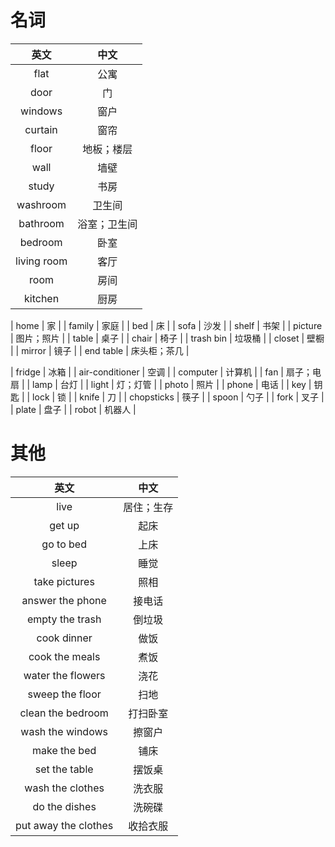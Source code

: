 # 名词
|英文|中文|
|:---:|:---:|
| flat | 公寓 |
| door | 门 |
| windows | 窗户 |
| curtain | 窗帘 |
| floor | 地板；楼层 |
| wall | 墙壁 |
| study | 书房 |
| washroom | 卫生间 |
| bathroom | 浴室；卫生间 |
| bedroom | 卧室 |
| living room | 客厅 |
| room | 房间 |
| kitchen | 厨房 |

| home | 家 |
| family | 家庭 |
| bed | 床 | 
| sofa | 沙发 | 
| shelf | 书架 | 
| picture | 图片；照片 |
| table | 桌子 |
| chair | 椅子 |
| trash bin | 垃圾桶 | 
| closet | 壁橱 |
| mirror | 镜子 |
| end table | 床头柜；茶几 |

| fridge | 冰箱 | 
| air-conditioner | 空调 |
| computer | 计算机 |
| fan | 扇子；电扇 |
| lamp | 台灯 |
| light | 灯；灯管 |
| photo | 照片 | 
| phone | 电话 | 
| key | 钥匙 |
| lock | 锁 |
| knife | 刀 |
| chopsticks | 筷子 |
| spoon | 勺子 |
| fork | 叉子 |
| plate | 盘子 |
| robot | 机器人 |



# 其他
|英文|中文|
|:---:|:---:|
| live | 居住；生存 |
| get up | 起床 |
| go to bed | 上床 |
| sleep | 睡觉 |
| take pictures | 照相 |
| answer the phone | 接电话 |
| empty the trash | 倒垃圾 |
| cook dinner | 做饭 |
| cook the meals | 煮饭 |
| water the flowers | 浇花 |
| sweep the floor | 扫地 |
| clean the bedroom | 打扫卧室 |
| wash the windows | 擦窗户 |
| make the bed | 铺床 |
| set the table | 摆饭桌 |
| wash the clothes | 洗衣服 |
| do the dishes | 洗碗碟 |
| put away the clothes | 收拾衣服 |



